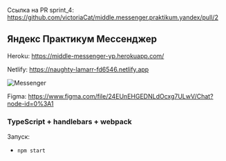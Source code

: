 Ссылка на PR sprint_4: https://github.com/victoriaCat/middle.messenger.praktikum.yandex/pull/2
## Яндекс Практикум Мессенджер

Heroku: https://middle-messenger-yp.herokuapp.com/

Netlify: https://naughty-lamarr-fd6546.netlify.app

![Messenger](https://pictures.s3.yandex.net/resources/S1_01_Mes_1596142517.png)

Figma: https://www.figma.com/file/24EUnEHGEDNLdOcxg7ULwV/Chat?node-id=0%3A1
### TypeScript + handlebars + webpack

Запуск:
- `npm start`
